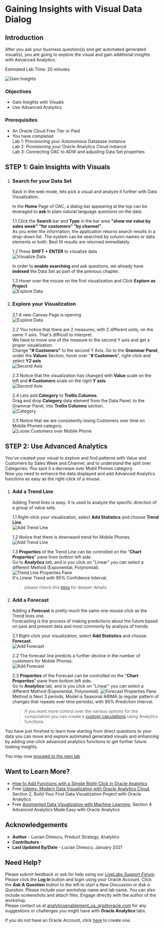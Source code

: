 # Gaining Insights with Visual Data Dialog

## Introduction

After you ask your business question(s) and get  automated generated visual(s), you are going to explore the visual and gain additional insights with Advanced Analytics.

Estimated Lab Time: 20 minutes

![Gain Insights](./images/gaininsights.png)

### Objectives

- Gain Insights with Visuals
- Use Advanced Analytics

### Prerequisites

- An Oracle Cloud Free Tier or Paid
- You have completed  
Lab 1: Provisioning your Autonomous Database instance  
Lab 2: Provisioning your Oracle Analytics Cloud instance  
Lab 3: Connecting OAC to ADW and adjusting Data Set properties

## **STEP 1**: Gain Insights with Visuals

1. ### Search for your Data Set

    Back in the web mode, lets pick a visual and analyze it further with Data Visualization.

    In the **Home** Page of OAC, a dialog bar appearing at the top can be leveraged to **ask** in plain natural language questions on the data.

    1.1 Click the **Search** bar and **Type** in the bar area **"show me value by sales week" “for customers” "by channel"**.  
    As you enter the information, the application returns search results in a drop-down list. The system can be searched by column names or data elements or both. Best fit results are returned immediately

    1.2  Press **SHIFT + ENTER** to visualize data  
    ![Visualize Data](../gain-insights/images/biask6.png)

    In order to **enable searching** and ask questions, we already have **indexed** the Data Set as part of the previous chapter.

    1.3 Hover over the mouse on the first visualization and Click **Explore as Project**  
    ![Explore Data](../gain-insights/images/biask8.png)

2. ### Explore your Visualization

    2.1 A new Canvas Page is opening  
    ![Explore Data](../gain-insights/images/valuebysalesweekforcustomersbychannel.png)

    2.2 You notice that there are 2 measures, with 2 different units, on the same Y axis. That's difficult to interpret.  
    We have to move one of the measure to the second Y axis and get a proper visualization.  
    Change **"# Customers"** to the second Y Axis.
    Go to the **Grammar Panel**, under the **Values** Section, hover over "**# Customers**", right-click and select **Y2 axis**  
    ![Second Axis](../gain-insights/images/valuebysalesweekforcustomersbychannel-y2axissmall.png)

    2.3 Notice that the visualization has changed with **Value** scale on the left and **# Customers** scale on the right **Y axis**.  
    ![Second Axis](../gain-insights/images/valuebysalesweekforcustomersbychannel-y2axis2.png)

    2.4 Lets add **Category** to **Trellis Columns**.  
    Drag and drop **Category** data element from the Data Panel, to the Grammar Panel, into **Trellis Columns** section.  
    ![Category](../gain-insights/images/addcategorysmall.png)

    2.5 Notice that we are consistently losing Customers over time on Mobile Phones category.  
    ![Loose Customers over Mobile Phone](../gain-insights/images/valuebysalesweekforcustomersbychannel-y2axis3.png)

## **STEP 2**: Use Advanced Analytics  

You've created your visual to explore and find patterns with Value and Customers by Sales Week and Channel, and to understand the split over Categories. You spot it a decrease over Mobil Phones category.  
Now you need to enhance the data displayed and add Advanced Analytics functions as easy as the right-click of a mouse.

1. ### Add a Trend Line

    Adding Trend lines is easy. It is used to analyze the specific direction of a group of value sets.

    1.1 Right-click your visualization, select **Add Statistics** and choose **Trend Line**.  
    ![Add Trend Line](../gain-insights/images/addtrendline.png)

    1.2 Notice that there is downward trend for Mobile Phones.  
    ![Add Trend Line](../gain-insights/images/addtrendline2.png)

    1.3 **Properties** of the Trend Line can be controlled on the "**Chart Properties**" pane from bottom left side.  
    Go to **Analytics** tab, and is you click on "Linear" you can select a different Method (Exponential, Polynomial).
    ![Trend Line Properties Pane](../gain-insights/images/addtrendline-properties.png)  
    It's Linear Trend with 95% Confidence Interval.  
    > please check this [blog](https://blogs.oracle.com/analytics/how-to-add-functions-with-a-simple-right-click-in-oracle-analytics) for deeper details.

2. ### Add a Forecast

    Adding a **Forecast** is pretty much the same one mouse click as the Trend lines one.  
    Forecasting is the process of making predictions about the future based on past and present data and most commonly by analysis of trends

    2.1 Right-click your visualization, select **Add Statistics** and choose **Forecast**.  
    ![Add Forecast](../gain-insights/images/addforecastsmall.png)

    2.2 The forecast line predicts a further decline in the number of customers for Mobile Phones.  
    ![Add Forecast](../gain-insights/images/addforecast2.png)

    2.3 **Properties** of the Forecast can be controlled on the "**Chart Properties**" pane from bottom left side.  
    Go to **Analytics** tab, and is you click on "Linear" you can select a different Method (Exponential, Polynomial).
    ![Forecast Properties Pane](../gain-insights/images/addforecast-propertiessmall.png)  
    Method is Next 3 periods, Model is Seasonal ARIMA (a regular pattern of changes that repeats over time periods), with 95% Prediction Interval.  
    > if you want more control over the various options for the computation you can create a [custom calculations](https://blogs.oracle.com/analytics/how-to-add-functions-with-a-simple-right-click-in-oracle-analytics) using Analytics functions.

You have just finished to learn how starting from direct questions to your data you can move and explore automated generated visuals and enhancing by adding one-click advanced analytics functions to get further future looking insights.

You may now [proceed to the next lab](#next)

## Want to Learn More?

- [How to Add Functions with a Simple Right-Click in Oracle Analytics](https://blogs.oracle.com/analytics/how-to-add-functions-with-a-simple-right-click-in-oracle-analytics)
- Free [Udemy: Modern Data Visualization with Oracle Analytics Cloud](https://www.udemy.com/augmented-analytics/), Section 2, Build Your First Data Visualization Project with Oracle Analytics
- Free [Augmented Data Visualization with Machine Learning](https://www.udemy.com/machinelearning-analytics/), Section 4 Advanced Analytics Made Easy with Oracle Analytics

## **Acknowledgements**

- **Author** - Lucian Dinescu, Product Strategy, Analytics
- **Contributors** - 
- **Last Updated By/Date** - Lucian Dinescu, January 2021

## Need Help?

Please submit feedback or ask for help using our [LiveLabs Support Forum](https://community.oracle.com/tech/developers/categories/livelabsdiscussions). Please click the **Log In** button and login using your Oracle Account. Click the **Ask A Question** button to the left to start a *New Discussion* or *Ask a Question*.  Please include your workshop name and lab name.  You can also include screenshots and attach files.  Engage directly with the author of the workshop.  
Please contact us at  analyticsenablement_us_grp@oracle.com for any suggestions or challenges you might have with **Oracle Analytics** labs.

If you do not have an Oracle Account, click [here](https://profile.oracle.com/myprofile/account/create-account.jspx) to create one.
